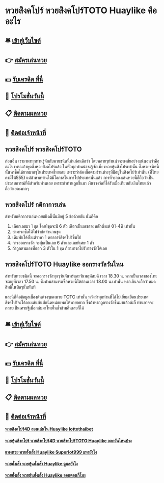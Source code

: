 # หวยสิงคโปร์ หวยสิงคโปร์TOTO Huaylike คืออะไร

## 🛎 [เข้าสู่เว็บไซต์](https://bit.ly/3xzuShp)
## 👉 [สมัครเล่นหวย](https://bit.ly/3xzuShp)
## 💵 [รับเครดิต ที่นี่](https://bit.ly/3Ulojsv)
## 👑 [โปรโมชั่นวันนี้](https://bit.ly/3Ulojsv)
## 📋 [ติดตามผลหวย](https://bit.ly/3Ulojsv)
## 📱 [ติดต่อเจ้าหน้าที่](https://bit.ly/3Ulojsv)

## หวยสิงคโปร์ หวยสิงคโปร์TOTO
ก่อนอื่น เรามาพาทุกท่านรู้จักกับหวยชนิดนี้กันก่อนดีกว่า โดยหลายๆท่านน่าจะสงสัยอย่างแน่นอนว่าคืออะไร เพราะถ้าพูดถึงหวยสิงคโปร์แล้ว ในหัวทุกท่านน่าจะรู้จักเพียงหวยหุ้นสิงโปร์เท่านั้น ซึ่งหวยชนิดนี้นั้นหาซื้อได้ยากมากๆในประเทศไทยเลย เพราะว่าต้องซื้อตามร้านต่างๆที่มีอยู่ในสิงคโปร์เท่านั้น (ที่ไทยคงมีให้555) แต่ถ้าหากท่านได้มีโอกาสในการไปประเทศนั้นแล้ว การที่จะลองเล่นหวยนี้ก็ถือว่าเป็นประสบการณ์ที่ดีสำหรับท่านเลย เพราะถ้าท่านถูกขึ้นมา เงินรางวัลที่ได้รับเมื่อเทียบกับเงินไทยแล้ว ถือว่าเยอะมากๆ

## หวยสิงคโปร์ กติกาการเล่น
สำหรับกติกาการเล่นหวยชนิดนี้นั้นมีอยู่ 5 ข้อด้วยกัน นั่นก็คือ
1. เลือกเลขมา 1 ชุด โดย1ชุดจะมี 6 ตัว เลือกเป็นเลขสองหลักตั้งแต่ 01-49 เท่านั้น
2. สามารถซื้อได้ไม่จำกัดจำนวนชุด
3. เดิมพันได้ตั้งแต่ราคา 1 ดอลลาร์สิงคโปร์ขึ้นไป
4. การออกรางวัล จะสุ่มเป็นเลข 6 ตัวและเลขพิเศษ 1 ตัว
5. ถ้าถูกตามเลขที่ออก 3 ตัวใน 1 ชุด ก็สามารถไปรับรางวัลได้เลย

## หวยสิงคโปร์TOTO Huaylike ออกรางวัลวันไหน
สำหรับหวยชนิดนี้ จะออกรางวัลทุกๆวันจันทร์และวันพฤหัสบดี เวลา 18.30 น. หากเป็นเวลาของไทยจะอยู่ที่เวลา 17.50 น. ซึ่งท่านสามารถซื้อหวยนี้ได้ก่อนเวลา 18.00 น.เท่านั้น หากเกินจะถือว่าหมดสิทธิ์ในบิลๆนั้นทันที

และนี่ก็คือข้อมูลเบื้องต้นต่างๆของหวย TOTO เท่านั้น หวังว่าทุกท่านที่ได้ไปเยี่ยมเยือนประเทศสิงคโปร์จะได้ลองเล่นกันสักนิดหน่อยพอให้หายอยาก ซึ่งถ้าหากถูกรางวัลขึ้นมาแล้วล่ะก็ ท่านอาจจะกลายเป็นเศรษฐีเมื่อกลับมาไทยในชั่วข้ามคืนเลยก็ได้

## 🛎 [เข้าสู่เว็บไซต์](https://bit.ly/3xzuShp)
## 👉 [สมัครเล่นหวย](https://bit.ly/3xzuShp)
## 💵 [รับเครดิต ที่นี่](https://bit.ly/3Ulojsv)
## 👑 [โปรโมชั่นวันนี้](https://bit.ly/3Ulojsv)
## 📋 [ติดตามผลหวย](https://bit.ly/3Ulojsv)
## 📱 [ติดต่อเจ้าหน้าที่](https://bit.ly/3Ulojsv)

#### [หวยสิงคโปร์4D สอนเล่นใน Huaylike lottothaibet](https://atom.io/themes/หวยสิงคโปร์4D%20สอนเล่นใน%20Huaylike%20lottothaibet)
#### [หวยหุ้นสิงคโปร์ หวยสิงคโปร์4D หวยสิงคโปร์TOTO Huaylike ออกวันไหนบ้าง](https://atom.io/themes/หวยหุ้นสิงคโปร์%20หวยสิงคโปร์4D%20หวยสิงคโปร์TOTO%20Huaylike%20ออกวันไหนบ้าง)
#### [แทงหวย หวยฮั่งเส็ง Huaylike Superlot999 แทงยังไง](https://atom.io/themes/แทงหวย%20หวยฮั่งเส็ง%20Huaylike%20Superlot999%20แทงยังไง)
#### [หวยฮั่งเส็ง หวยหุ้นฮั่งเส็ง Huaylike ดูผลยังไง](https://atom.io/themes/หวยฮั่งเส็ง%20หวยหุ้นฮั่งเส็ง%20Huaylike%20ดูผลยังไง)
#### [หวยฮั่งเส็ง หวยหุ้นฮั่งเส็ง Huaylike ออกตอนกี่โมง](https://atom.io/themes/หวยฮั่งเส็ง%20หวยหุ้นฮั่งเส็ง%20Huaylike%20ออกตอนกี่โมง)